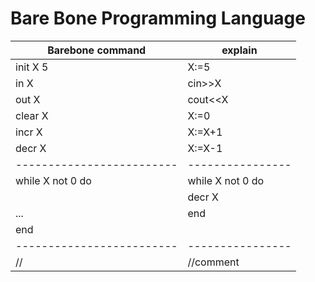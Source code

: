 # Bare Bone Programming Language

| Barebone command        | explain        |
|-------------------------|----------------|
| init X 5                | X:=5           |
| in X                    | cin>>X         |
| out X                   | cout<<X        |
| clear X                 | X:=0           |
| incr X                  | X:=X+1         |
| decr X                  | X:=X-1         |
|-------------------------|----------------|
|while X not 0 do         |while X not 0 do|       
|                         |  decr X        |        
|	...		                  |end	  	       |        
|end			                |	               |	                 
|-------------------------|----------------|
|//                       |//comment     |       

